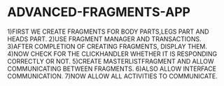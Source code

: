 # ADVANCED-FRAGMENTS-APP
1)FIRST WE CREATE FRAGMENTS FOR BODY PARTS,LEGS PART AND HEADS PART.
 2)USE FRAGMENT MANAGER AND TRANSACTIONS.
 3)AFTER COMPLETION OF CREATING FRAGMENTS, DISPLAY THEM.
 4)NOW CHECK FOR THE CLICKHANDLER WHETHER IT IS RESPONDING CORRECTLY OR NOT.
 5)CREATE MASTERLISTFRAGMENT AND ALLOW COMMUNICATING BETWEEN FRAGMENTS.
 6)ALSO ALLOW INTERFACE COMMUNICATION.
 7)NOW ALLOW ALL ACTIVITIES TO COMMUNICATE.
 

